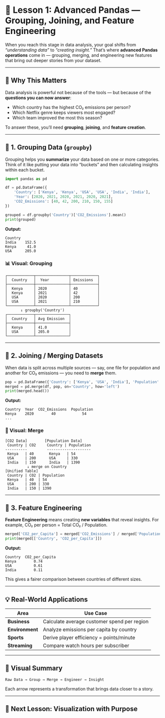 

# 🎯 **Lesson 1: Advanced Pandas — Grouping, Joining, and Feature Engineering**

When you reach this stage in data analysis, your goal shifts from *“understanding data”* to *“creating insight.”*
That’s where **advanced Pandas operations** come in — grouping, merging, and engineering new features that bring out deeper stories from your dataset.

---

## 🧠 Why This Matters

Data analysis is powerful not because of the tools — but because of the **questions you can now answer**:

* Which country has the highest CO₂ emissions per person?
* Which Netflix genre keeps viewers most engaged?
* Which team improved the most this season?

To answer these, you’ll need **grouping**, **joining**, and **feature creation**.

---

## 🧩 1. Grouping Data (`groupby`)

Grouping helps you **summarize** your data based on one or more categories.
Think of it like putting your data into “buckets” and then calculating insights within each bucket.

```python
import pandas as pd

df = pd.DataFrame({
    'Country': ['Kenya', 'Kenya', 'USA', 'USA', 'India', 'India'],
    'Year': [2020, 2021, 2020, 2021, 2020, 2021],
    'CO2_Emissions': [40, 42, 200, 210, 150, 155]
})

grouped = df.groupby('Country')['CO2_Emissions'].mean()
print(grouped)
```

**Output:**

```
Country
India    152.5
Kenya     41.0
USA      205.0
```

### 📊 Visual: Grouping

```
┌────────────┬───────────────┬────────────┐
│  Country   │  Year         │ Emissions  │
├────────────┼───────────────┼────────────┤
│  Kenya     │ 2020          │ 40         │
│  Kenya     │ 2021          │ 42         │
│  USA       │ 2020          │ 200        │
│  USA       │ 2021          │ 210        │
└────────────┴───────────────┴────────────┘
       ↓ groupby('Country')
┌────────────┬───────────────┐
│  Country   │ Avg Emission  │
├────────────┼───────────────┤
│  Kenya     │ 41.0          │
│  USA       │ 205.0         │
└────────────┴───────────────┘
```

---

## 🔗 2. Joining / Merging Datasets

When data is split across multiple sources — say, one file for population and another for CO₂ emissions — you need to **merge** them.

```python
pop = pd.DataFrame({'Country': ['Kenya', 'USA', 'India'], 'Population': [54, 330, 1390]})
merged = pd.merge(df, pop, on='Country', how='left')
print(merged.head())
```

**Output:**

```
Country  Year  CO2_Emissions  Population
Kenya    2020        40            54
...
```

### 🔄 Visual: Merge

```
[CO2 Data]        [Population Data]
 Country | CO2     Country | Population
----------         --------------------
 Kenya   | 40       Kenya   | 54
 USA     | 200      USA     | 330
 India   | 150      India   | 1390
          ↓ merge on Country
[Unified Table]
 Country | CO2 | Population
 Kenya   | 40  | 54
 USA     | 200 | 330
 India   | 150 | 1390
```

---

## 🧮 3. Feature Engineering

**Feature Engineering** means creating **new variables** that reveal insights.
For example, CO₂ per person = Total CO₂ / Population.

```python
merged['CO2_per_Capita'] = merged['CO2_Emissions'] / merged['Population']
print(merged[['Country', 'CO2_per_Capita']])
```

**Output:**

```
Country  CO2_per_Capita
Kenya        0.74
USA          0.61
India        0.11
```

This gives a fairer comparison between countries of different sizes.

---

## 💡 Real-World Applications

| Area            | Use Case                                    |
| --------------- | ------------------------------------------- |
| **Business**    | Calculate average customer spend per region |
| **Environment** | Analyze emissions per capita by country     |
| **Sports**      | Derive player efficiency = points/minute    |
| **Streaming**   | Compare watch hours per subscriber          |

---

## 🧭 Visual Summary

```
Raw Data → Group → Merge → Engineer → Insight
```

Each arrow represents a transformation that brings data closer to a story.

---

## 🚀 Next Lesson: Visualization with Purpose

